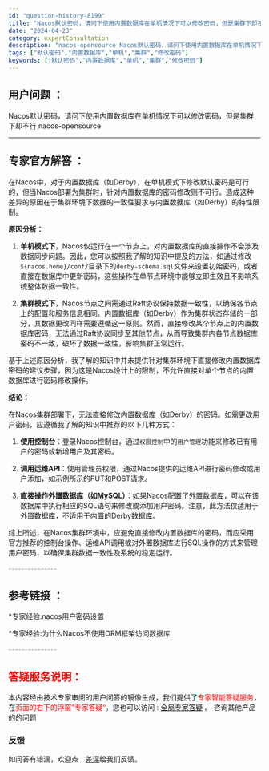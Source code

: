 ```yaml
---
id: "question-history-8199"
title: "Nacos默认密码，请问下使用内置数据库在单机情况下可以修改密码，但是集群下却不行 nacos-opensource"
date: "2024-04-23"
category: expertConsultation
description: "nacos-opensource Nacos默认密码，请问下使用内置数据库在单机情况下可以修改密码，但是集群下却不行"
tags: ["默认密码","内置数据库","单机","集群","修改密码"]
keywords: ["默认密码","内置数据库","单机","集群","修改密码"]
---
```


## 用户问题 ： 
 Nacos默认密码，请问下使用内置数据库在单机情况下可以修改密码，但是集群下却不行 nacos-opensource 

---------------
## 专家官方解答 ：

在Nacos中，对于内置数据库（如Derby），在单机模式下修改默认密码是可行的，但当Nacos部署为集群时，针对内置数据库的密码修改则不可行。造成这种差异的原因在于集群环境下数据的一致性要求与内置数据库（如Derby）的特性限制。

**原因分析：**

1. **单机模式下**，Nacos仅运行在一个节点上，对内置数据库的直接操作不会涉及数据同步问题。因此，您可以按照我了解的知识中提及的方法，如通过修改`${nacos.home}/conf/`目录下的`derby-schema.sql`文件来设置初始密码，或者直接在数据库中更新密码，这些操作在单节点环境中能够立即生效且不影响系统整体数据一致性。

2. **集群模式下**，Nacos节点之间需通过Raft协议保持数据一致性，以确保各节点上的配置和服务信息相同。内置数据库（如Derby）作为集群状态存储的一部分，其数据更改同样需要遵循这一原则。然而，直接修改某个节点上的内置数据库密码，无法通过Raft协议同步至其他节点，从而导致集群内各节点数据库密码不一致，破坏了数据一致性，影响集群正常运行。

基于上述原因分析，我了解的知识中并未提供针对集群环境下直接修改内置数据库密码的建议步骤，因为这是Nacos设计上的限制，不允许直接对单个节点的内置数据库进行密码修改操作。

**结论：**

在Nacos集群部署下，无法直接修改内置数据库（如Derby）的密码。如需更改用户密码，应遵循我了解的知识中推荐的以下几种方式：

1. **使用控制台**：登录Nacos控制台，通过`权限控制`中的`用户管理`功能来修改已有用户的密码或新增用户及其密码。

2. **调用运维API**：使用管理员权限，通过Nacos提供的运维API进行密码修改或用户添加，如示例所示的PUT和POST请求。

3. **直接操作外置数据库（如MySQL）**：如果Nacos配置了外置数据库，可以在该数据库中执行相应的SQL语句来修改或添加用户密码。注意，此方法仅适用于外置数据库，不适用于内置的Derby数据库。

综上所述，在Nacos集群环境中，应避免直接修改内置数据库的密码，而应采用官方推荐的控制台操作、运维API调用或对外置数据库进行SQL操作的方式来管理用户密码，以确保集群数据一致性及系统的稳定运行。


<font color="#949494">---------------</font> 


## 参考链接 ：

*专家经验:nacos用户密码设置 
 
 *专家经验:为什么Nacos不使用ORM框架访问数据库 


 <font color="#949494">---------------</font> 
 


## <font color="#FF0000">答疑服务说明：</font> 

本内容经由技术专家审阅的用户问答的镜像生成，我们提供了<font color="#FF0000">专家智能答疑服务</font>，在<font color="#FF0000">页面的右下的浮窗”专家答疑“</font>。您也可以访问 : [全局专家答疑](https://opensource.alibaba.com/chatBot) 。 咨询其他产品的的问题

### 反馈
如问答有错漏，欢迎点：[差评](https://ai.nacos.io/user/feedbackByEnhancerGradePOJOID?enhancerGradePOJOId=11520)给我们反馈。
